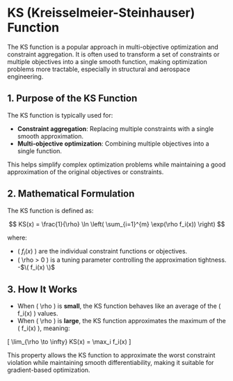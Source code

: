 # KS (Kreisselmeier-Steinhauser) Function

The KS function is a popular approach in multi-objective optimization and constraint aggregation. It is often used to transform a set of constraints or multiple objectives into a single smooth function, making optimization problems more tractable, especially in structural and aerospace engineering.

## 1. Purpose of the KS Function
The KS function is typically used for:
- **Constraint aggregation**: Replacing multiple constraints with a single smooth approximation.
- **Multi-objective optimization**: Combining multiple objectives into a single function.

This helps simplify complex optimization problems while maintaining a good approximation of the original objectives or constraints.

## 2. Mathematical Formulation
The KS function is defined as:

$$
KS(x) = \frac{1}{\rho} \ln \left( \sum_{i=1}^{m} \exp(\rho f_i(x)) \right)
$$

where:
- \( $f_i(x)$ \) are the individual constraint functions or objectives.
- \( \rho > 0 \) is a tuning parameter controlling the approximation tightness.
-$\( f_i(x) \)$
## 3. How It Works
- When \( \rho \) is **small**, the KS function behaves like an average of the \( f_i(x) \) values.
- When \( \rho \) is **large**, the KS function approximates the maximum of the \( f_i(x) \), meaning:

\[
\lim_{\rho \to \infty} KS(x) = \max_i f_i(x)
\]

This property allows the KS function to approximate the worst constraint violation while maintaining smooth differentiability, making it suitable for gradient-based optimization.
